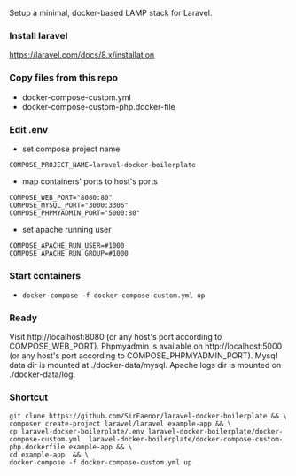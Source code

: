 Setup a minimal, docker-based LAMP stack for Laravel.


### Install laravel
https://laravel.com/docs/8.x/installation

### Copy files from this repo
- docker-compose-custom.yml
- docker-compose-custom-php.docker-file

### Edit .env

- set compose project name 
```
COMPOSE_PROJECT_NAME=laravel-docker-boilerplate
```

- map  containers' ports to host's ports
```
COMPOSE_WEB_PORT="8080:80"
COMPOSE_MYSQL_PORT="3000:3306"
COMPOSE_PHPMYADMIN_PORT="5000:80"
```

- set apache running user
```
COMPOSE_APACHE_RUN_USER=#1000
COMPOSE_APACHE_RUN_GROUP=#1000
```

### Start containers

- `docker-compose -f docker-compose-custom.yml up`


### Ready
Visit http://localhost:8080 (or any host's port according to COMPOSE_WEB_PORT).
Phpmyadmin is available on http://localhost:5000  (or any host's port according to COMPOSE_PHPMYADMIN_PORT).
Mysql data dir is mounted at ./docker-data/mysql.
Apache logs dir is mounted on ./docker-data/log.

### Shortcut
```
git clone https://github.com/SirFaenor/laravel-docker-boilerplate && \
composer create-project laravel/laravel example-app && \
cp laravel-docker-boilerplate/.env laravel-docker-boilerplate/docker-compose-custom.yml  laravel-docker-boilerplate/docker-compose-custom-php.dockerfile example-app && \
cd example-app  && \
docker-compose -f docker-compose-custom.yml up
```

